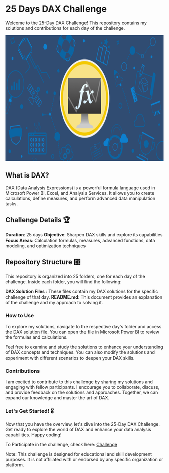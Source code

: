 # 25 Days DAX Challenge
Welcome to the 25-Day DAX Challenge! This repository contains my solutions and contributions for each day of the challenge.

<img src="https://github.com/Ebuka456/25-Days-DAX-Challenge/blob/main/Dax%20images.png" alt="Alt text" style= "width: 750px; height: 400px"/>


## What is DAX? 
DAX (Data Analysis Expressions) is a powerful formula language used in Microsoft Power BI, Excel, and Analysis Services. It allows you to create calculations, define measures, and perform advanced data manipulation tasks.

## Challenge Details 🏆
**Duration**: 25 days
**Objective**: Sharpen DAX skills and explore its capabilities
**Focus Areas**: Calculation formulas, measures, advanced functions, data modeling, and optimization techniques

## Repository Structure 🎛️
This repository is organized into 25 folders, one for each day of the challenge. Inside each folder, you will find the following:

**DAX Solution Files** : These files contain my DAX solutions for the specific challenge of that day.
**README.md**: This document provides an explanation of the challenge and my approach to solving it.

### How to Use
To explore my solutions, navigate to the respective day's folder and access the DAX solution file. You can open the file in Microsoft Power BI to review the formulas and calculations.

Feel free to examine and study the solutions to enhance your understanding of DAX concepts and techniques. You can also modify the solutions and experiment with different scenarios to deepen your DAX skills.

### Contributions
I am excited to contribute to this challenge by sharing my solutions and engaging with fellow participants. I encourage you to collaborate, discuss, and provide feedback on the solutions and approaches. Together, we can expand our knowledge and master the art of DAX.

### Let's Get Started! 🎖️
Now that you have the overview, let's dive into the 25-Day DAX Challenge. Get ready to explore the world of DAX and enhance your data analysis capabilities. Happy coding!

To Participate in the challenge, check here: [Challenge](https://curbal.com/25-days-of-dax-fridays-challenge-ed1-northwind-company)

Note: This challenge is designed for educational and skill development purposes. It is not affiliated with or endorsed by any specific organization or platform.
